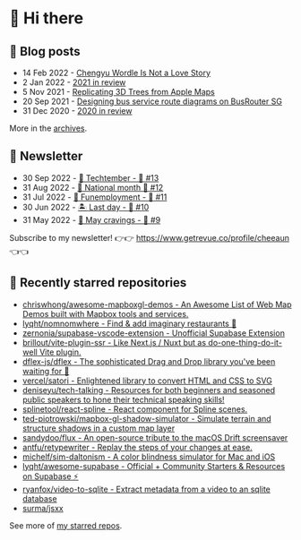 # 👋 Hi there

## 📝 Blog posts

<!-- feed start -->
- 14 Feb 2022 - [Chengyu Wordle Is Not a Love Story](https://cheeaun.com/blog/2022/02/chengyu-wordle-is-not-a-love-story/)
- 2 Jan 2022 - [2021 in review](https://cheeaun.com/blog/2022/01/2021-in-review/)
- 5 Nov 2021 - [Replicating 3D Trees from Apple Maps](https://cheeaun.com/blog/2021/11/replicating-3d-trees-apple-maps/)
- 20 Sep 2021 - [Designing bus service route diagrams on BusRouter SG](https://cheeaun.com/blog/2021/09/bus-service-route-diagrams-busrouter-sg/)
- 31 Dec 2020 - [2020 in review](https://cheeaun.com/blog/2020/12/2020-in-review/)
<!-- feed end -->

More in the [archives](https://cheeaun.com/blog/archives/).

## 📰 Newsletter

<!-- newsletter start -->
- 30 Sep 2022 - [🍎 Techtember - 🥫 #13](https://www.getrevue.co/profile/cheeaun/issues/techtember-13-1335515)
- 31 Aug 2022 - [🎏 National month 🥫 #12](https://www.getrevue.co/profile/cheeaun/issues/national-month-12-1289556)
- 31 Jul 2022 - [🕺 Funemployment - 🥫 #11](https://www.getrevue.co/profile/cheeaun/issues/funemployment-11-1247643)
- 30 Jun 2022 - [🏝️ Last day - 🥫 #10](https://www.getrevue.co/profile/cheeaun/issues/last-day-10-1202564)
- 31 May 2022 - [🍜 May cravings - 🥫 #9](https://www.getrevue.co/profile/cheeaun/issues/may-cravings-9-1158473)
<!-- newsletter end -->

Subscribe to my newsletter! 👉👉 https://www.getrevue.co/profile/cheeaun 👈👈

## 🌟 Recently starred repositories

<!-- starred repos start -->
- [chriswhong/awesome-mapboxgl-demos - An Awesome List of Web Map Demos built with Mapbox tools and services.](https://github.com/chriswhong/awesome-mapboxgl-demos)
- [lyqht/nomnomwhere - Find & add imaginary restaurants 🍔](https://github.com/lyqht/nomnomwhere)
- [zernonia/supabase-vscode-extension - Unofficial Supabase Extension](https://github.com/zernonia/supabase-vscode-extension)
- [brillout/vite-plugin-ssr - Like Next.js / Nuxt but as do-one-thing-do-it-well Vite plugin.](https://github.com/brillout/vite-plugin-ssr)
- [dflex-js/dflex - The sophisticated Drag and Drop library you've been waiting for 🥳](https://github.com/dflex-js/dflex)
- [vercel/satori - Enlightened library to convert HTML and CSS to SVG](https://github.com/vercel/satori)
- [deniseyu/tech-talking - Resources for both beginners and seasoned public speakers to hone their technical speaking skills!](https://github.com/deniseyu/tech-talking)
- [splinetool/react-spline - React component for Spline scenes.](https://github.com/splinetool/react-spline)
- [ted-piotrowski/mapbox-gl-shadow-simulator - Simulate terrain and structure shadows in a custom map layer](https://github.com/ted-piotrowski/mapbox-gl-shadow-simulator)
- [sandydoo/flux - An open-source tribute to the macOS Drift screensaver](https://github.com/sandydoo/flux)
- [antfu/retypewriter - Replay the steps of your changes at ease.](https://github.com/antfu/retypewriter)
- [michelf/sim-daltonism - A color blindness simulator for Mac and iOS](https://github.com/michelf/sim-daltonism)
- [lyqht/awesome-supabase - Official + Community Starters & Resources on Supabase ⚡️ ](https://github.com/lyqht/awesome-supabase)
- [ryanfox/video-to-sqlite - Extract metadata from a video to an sqlite database](https://github.com/ryanfox/video-to-sqlite)
- [surma/jsxx](https://github.com/surma/jsxx)
<!-- starred repos end -->

See more of [my starred repos](https://github.com/stars/cheeaun/).